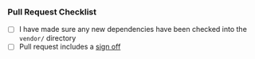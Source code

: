 ### Pull Request Checklist

<!-- Please read CONTRIBUTING.rst before submitting your pull request -->

* [ ] I have made sure any new dependencies have been checked into the `vendor/` directory
* [ ] Pull request includes a [sign off](/CONTRIBUTING.rst#sign-off)

